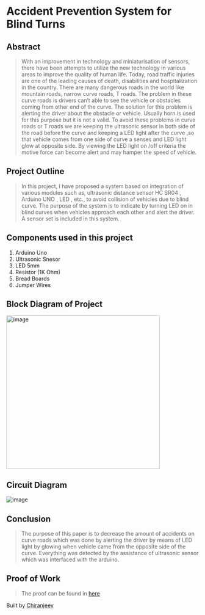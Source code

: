 # Accident Prevention System for Blind Turns

## Abstract
> With an improvement in technology and miniaturisation of sensors, there have been attempts to utilize the new technology in various areas to improve the quality of human life. Today, road traffic injuries are one of the leading causes of death, disabilities and hospitalization in the country. There are many dangerous roads in the world like mountain roads, narrow curve roads, T roads. The problem in these curve roads is drivers can’t able to see the vehicle or obstacles coming from other end of the curve. The solution for this problem is alerting the driver about the obstacle or vehicle. Usually horn is used for this purpose but it is not a valid. To avoid these problems in curve roads or T roads we are keeping the ultrasonic sensor in both side of the road before the curve and keeping a LED light after the curve ,so that vehicle comes from one side of curve a senses and LED light glow at opposite side.  By viewing the LED light on /off criteria the motive force can become alert and may hamper the speed of vehicle.

## Project Outline
> In this project, I have proposed a system based on integration of various modules such as, ultrasonic distance sensor HC SR04 , Arduino UNO , LED , etc., to avoid collision of vehicles due to  blind curve. The purpose of the system is to indicate by turning LED on in blind curves when vehicles approach each other and alert the driver. A sensor set is included in this system.

## Components used in this project

1. Arduino Uno
2. Ultrasonic Snesor
3. LED 5mm
4. Resistor (1K Ohm)
5. Bread Boards
6. Jumper Wires

## Block Diagram of Project 
<img width="402" alt="image" src="https://user-images.githubusercontent.com/74554911/188570210-fe279412-f62a-439d-ad2b-693ba4ca2758.png">

## Circuit Diagram
![image](https://user-images.githubusercontent.com/74554911/188570247-4d854664-c57c-4950-ab54-33cc19f90d75.png)

## Conclusion
> The purpose of this paper is to decrease the amount of accidents on curve roads which was done by alerting the driver by means of LED light by glowing when vehicle came from the opposite side of the curve. Everything was detected by the assistance of ultrasonic sensor which was interfaced with the arduino.

## Proof of Work
> The proof can be found in [here](https://github.com/GeekGuy-29/APSBT/tree/main/APS%20for%20Blind%20Turns%20Working%20Proof)

Built by [Chiranjeev](https://github.com/GeekGuy-29)
